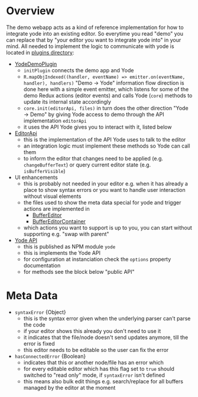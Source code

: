 # Overview

The demo webapp acts as a kind of reference implementation for how to integrate yode into an existing editor.
So everytime you read "demo" you can replace that by "your editor you want to integrate yode into" in your mind.
All needed to implement the logic to communicate with yode is located in
[plugins directory](../packages/demo/src/plugin):

* [YodeDemoPlugin](../packages/demo/src/plugin/YodeDemoPlugin.js)
    * `initPlugin` connects the demo app and Yode
    * `R.mapObjIndexed((handler, eventName) => emitter.on(eventName, handler), handlers)`
      "Demo → Yode" information flow direction is done here with a simple event emitter,
      which listens for some of the demo Redux actions (editor events) and calls Yode (`core`)
      methods to update its internal state accordingly
    * `core.init(editorApi, files)`
      in turn does the other direction "Yode → Demo" by giving Yode access to
      demo through the API implementation `editorApi`
    * it uses the API Yode gives you to interact with it, listed below
* [EditorApi](../packages/demo/src/plugin/EditorApi.js)
    * this is the implementation of the API Yode uses to talk to the editor
    * an integration logic must implement these methods so Yode can call them
    * to inform the editor that changes need to be applied (e.g. `changeBufferText`) or query current
      editor state (e.g. `isBufferVisible`)
* UI enhancements
    * this is probably not needed in your editor e.g. when it has already a place to show syntax errors or
      you want to handle user interaction without visual elements
    * the files used to show the meta data special for yode and trigger actions are implemented in
        * [BufferEditor](../packages/demo/src/plugin/BufferEditor.js)
        * [BufferEditorContainer](../packages/demo/src/plugin/BufferEditorContainer.js)
    * which actions you want to support is up to you, you can start without supporting e.g. "swap with parent"
* [Yode API](../packages/core/src/BufferManager.js )
    * this is published as NPM module `yode`
    * this is implements the Yode API
    * for configuration at instanciation check the `options` property documentation
    * for methods see the block below "public API"

# Meta Data

* `syntaxError` {Object}
    * this is the syntax error given when the underlying parser can't parse the code
    * if your editor shows this already you don't need to use it
    * it indicates that the file/node doesn't send updates anymore, till the error is fixed
    * this editor needs to be editable so the user can fix the error
* `hasConnectedError` {Boolean}
    * indicates that this or another node/file has an error which
    * for every editable editor which has this flag set to `true` should switched to "read only" mode,
      if `syntaxError` isn't defined
    * this means also bulk edit things e.g. search/replace for all buffers managed by the editor at the moment
